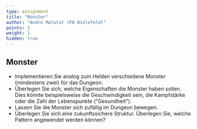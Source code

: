 ```yaml
---
type: assignment
title: "Monster"
author: "Andre Matutat (FH Bielefeld)"
points: 3
weight: 1
hidden: true
---
```



## Monster

-   Implementieren Sie analog zum Helden verschiedene Monster (mindestens zwei) für das Dungeon.
-   Überlegen Sie sich, welche Eigenschaften die Monster haben sollen. Dies könnte beispielsweise die Geschwindigkeit sein, die Kampfstärke oder die Zahl der Lebenspunkte ("Gesundheit").
-   Lassen Sie die Monster sich zufällig im Dungeon bewegen.
-   Überlegen Sie sich eine zukunftssichere Struktur. Überlegen Sie, welche Pattern angewendet werden können?
